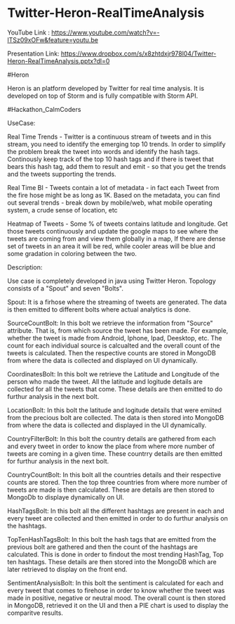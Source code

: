 # Twitter-Heron-RealTimeAnalysis

YouTube Link : https://www.youtube.com/watch?v=-lTSz09xOFw&feature=youtu.be

Presentation Link: https://www.dropbox.com/s/x8zhtdxjr978l04/Twitter-Heron-RealTimeAnalysis.pptx?dl=0

#Heron

Heron is an platform developed by Twitter for real time analysis. It is developed on top of Storm and is fully compatible with Storm API. 

#Hackathon_CalmCoders

UseCase:

Real Time Trends - Twitter is a continuous stream of tweets and in this stream, you need to identify the emerging top 10 trends. In order to simplify the problem break the tweet into words and identify the hash tags. Continously keep track of the top 10 hash tags and if there is tweet that bears this hash tag, add them to result and emit - so that you get the trends and the tweets supporting the trends.

Real Time BI - Tweets contain a lot of metadata - in fact each Tweet from the fire hose might be as long as 1K. Based on the metadata, you can find out several trends - break down by mobile/web, what mobile operating system, a crude sense of location, etc

Heatmap of Tweets - Some % of tweets contains latitude and longitude. Get those tweets continuously and update the google maps to see where the tweets are coming from and view them globally in a map, If there are dense set of tweets in an area it will be red, while cooler areas will be blue and some gradation in coloring between the two.

Description:

Use case is completely developed in java using Twitter Heron. Topology consists of a "Spout" and seven "Bolts".

Spout: It is a firhose where the streaming of tweets are generated. The data is then emitted to different bolts where actual analytics is done.

SourceCountBolt: In this bolt we retrieve the information from "Source" attribute. That is, from which source the tweet has been made. For example, whether the tweet is made from Android, Iphone, Ipad, Deesktop, etc. The count for each individual source is calcualted and the overall count of the tweets is calculated. Then the respective counts are stored in MongoDB from where the data is collected and displayed on UI dynamically.

CoordinatesBolt: In this bolt we retrieve the Latitude and Longitude of the person who made the tweet. All the latitude and logitude details are collected for all the tweets that come. These details are then emitted to do furthur analysis in the next bolt.

LocationBolt: In this bolt the latitude and logitude details that were emiited from the precious bolt are collected. The data is then stored into MongoDB from where the data is collected and displayed in the UI dynamically.

CountryFilterBolt: In this bolt the country details are gathered from each and every tweet in order to know the place from where more number of tweets are coming in a given time. These countrry details are then emitted for furthur analysis in the next bolt.

CountryCountBolt: In this bolt all the countries details and their respective counts are stored. Then the top three countries from where more number of tweets are made is then calculated. These are details are then stored to MongoDb to displaye dynamically on UI.

HashTagsBolt: In this bolt all the different hashtags are present in each and every tweet are collected and then emitted in order to do furthur analysis on the hashtags.

TopTenHashTagsBolt: In this bolt the hash tags that are emitted from the previous bolt are gathered and then the count of the hashtags are calculated. This is done in order to findout the most trending HashTag, Top ten hashtags. These details are then stored into the MongoDB which are later retrieved to display on the front end.

SentimentAnalysisBolt: In this bolt the sentiment is calculated for each and every tweet that comes to firehose in order to know whether the tweet was made in positive, negative or neutral mood. The overall count is then stored in MongoDB, retrieved it on the UI and then a PIE chart is used to display the comparitve results.
